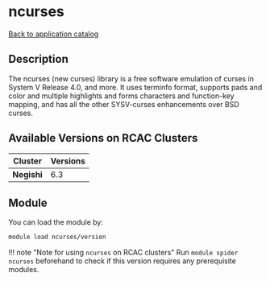 # ncurses

[Back to application catalog](../app_catalog.md)

## Description
The ncurses (new curses) library is a free software emulation of curses in System V Release 4.0, and more. It uses terminfo format, supports pads and color and multiple highlights and forms characters and function-key mapping, and has all the other SYSV-curses enhancements over BSD curses.

## Available Versions on RCAC Clusters
|Cluster|Versions|
|---|---|
|**Negishi**|6.3|

## Module
You can load the module by:

```bash
module load ncurses/version
```

!!! note "Note for using `ncurses` on RCAC clusters"
    Run `module spider ncurses` beforehand to check if this version requires any prerequisite modules.
